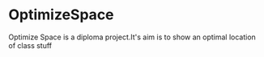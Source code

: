 OptimizeSpace
=============

Optimize Space is a diploma project.It's aim is to show an optimal location of class stuff
